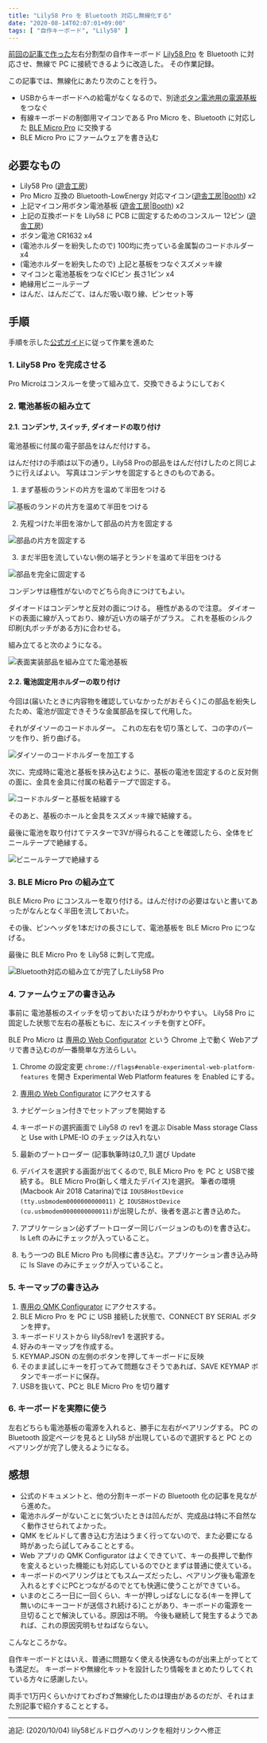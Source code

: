 ```yaml
---
title: "Lily58 Pro を Bluetooth 対応し無線化する"
date: "2020-08-14T02:07:01+09:00"
tags: [ "自作キーボード", "Lily58" ]
---
```



[前回の記事で作った](/posts/lily58-pro-build-log/)左右分割型の自作キーボード [Lily58 Pro](https://yuchi-kbd.hatenablog.com/entry/2018/12/23/214342) を Bluetooth に対応させ、無線で PC に接続できるように改造した。
その作業記録。

この記事では、無線化にあたり次のことを行う。

- USBからキーボードへの給電がなくなるので、別途[ボタン電池用の電源基板](https://yushakobo.jp/shop/ble-micro-pro-battery-board/)をつなぐ
- 有線キーボードの制御用マイコンである Pro Micro を、Bluetooth に対応した [BLE Micro Pro](https://github.com/sekigon-gonnoc/BLE-Micro-Pro) に交換する
- BLE Micro Pro にファームウェアを書き込む

## 必要なもの

- Lily58 Pro ([遊舎工房](https://yushakobo.jp/shop/lily58-pro/))
- Pro Micro 互換の Bluetooth-LowEnergy 対応マイコン([遊舎工房](https://yusahakobo.jp/shop/ble-micro-pro/)|[Booth](https://nogikes.booth.pm/items/1177319)) x2
- 上記マイコン用ボタン電池基板 ([遊舎工房](https://yushakobo.jp/shop/ble-micro-pro-battery-board/)|[Booth](https://nogikes.booth.pm/items/1655285)) x2
- 上記の互換ボードを Lily58 に PCB に固定するためのコンスルー 12ピン ([遊舎工房](https://yushakobo.jp/shop/a01mc-00/))
- ボタン電池 CR1632 x4
- (電池ホルダーを紛失したので) 100均に売っている金属製のコードホルダー x4
- (電池ホルダーを紛失したので) 上記と基板をつなぐスズメッキ線
- マイコンと電池基板をつなぐICピン 長さ1ピン x4
- 絶縁用ビニールテープ
- はんだ、はんだごて、はんだ吸い取り線、ピンセット等

## 手順

手順を示した[公式ガイド](https://sekigon-gonnoc.github.io/BLE-Micro-Pro/#/getting_started)に従って作業を進めた

### 1. Lily58 Pro を完成させる

Pro Microはコンスルーを使って組み立て、交換できるようにしておく

### 2. 電池基板の組み立て

#### 2.1. コンデンサ, スイッチ, ダイオードの取り付け

電池基板に付属の電子部品をはんだ付けする。

はんだ付けの手順は以下の通り。Lily58 Proの部品をはんだ付けしたのと同じように行えばよい。
写真はコンデンサを固定するときのものである。

1. まず基板のランドの片方を温めて半田をつける

![基板のランドの片方を温めて半田をつける](https://blob.yammer.jp/powerboard1.jpg)

2. 先程つけた半田を溶かして部品の片方を固定する

![部品の片方を固定する](https://blob.yammer.jp/powerboard2.jpg)

3. まだ半田を流していない側の端子とランドを温めて半田をつける

![部品を完全に固定する](https://blob.yammer.jp/powerboard3.jpg)

コンデンサは極性がないのでどちら向きにつけてもよい。

ダイオードはコンデンサと反対の面につける。
極性があるので注意。
ダイオードの表面に線が入っており、線が近い方の端子がプラス。
これを基板のシルク印刷(丸ポッチがある方)に合わせる。

組み立てると次のようになる。

![表面実装部品を組み立てた電池基板](https://blob.yammer.jp/powerboard4.jpg)

#### 2.2. 電池固定用ホルダーの取り付け

今回は(届いたときに内容物を確認していなかったがおそらく)この部品を紛失したため、電池が固定できそうな金属部品を探して代用した。

それがダイソーのコードホルダー。
これの左右を切り落として、コの字のパーツを作り、折り曲げる。

![ダイソーのコードホルダーを加工する](https://blob.yammer.jp/powerboard5.jpg)

次に、完成時に電池と基板を挟み込むように、基板の電池を固定するのと反対側の面に、金具を金具に付属の粘着テープで固定する。

![コードホルダーと基板を結線する](https://blob.yammer.jp/powerboard7.jpg)

そのあと、基板のホールと金具をスズメッキ線で結線する。

最後に電池を取り付けてテスターで3Vが得られることを確認したら、全体をビニールテープで絶縁する。

![ビニールテープで絶縁する](https://blob.yammer.jp/powerboard8.jpg)

### 3. BLE Micro Pro の組み立て

BLE Micro Pro にコンスルーを取り付ける。はんだ付けの必要はないと書いてあったがなんとなく半田を流しておいた。

その後、ピンヘッダを1本だけの長さにして、電池基板を BLE Micro Pro につなげる。

最後に BLE Micro Pro を Lily58 に刺して完成。

![Bluetooth対応の組み立てが完了したLily58 Pro](https://blob.yammer.jp/lily58proble.jpg)

### 4. ファームウェアの書き込み

事前に 電池基板のスイッチを切っておいたほうがわかりやすい。
Lily58 Pro に固定した状態で左右の基板ともに、左にスイッチを倒すとOFF。

BLE Pro Micro は [専用の Web Configurator](https://sekigon-gonnoc.github.io/home#/keymap) という Chrome 上で動く Webアプリで書き込むのが一番簡単な方法らしい。

1. Chrome の設定変更
`chrome://flags#enable-experimental-web-platform-features` を開き Experimental Web Platform features を Enabled にする。

2.  [専用の Web Configurator](https://sekigon-gonnoc.github.io/home#/keymap) にアクセスする
3. ナビゲーション付きでセットアップを開始する
4. キーボードの選択画面で Lily58 の rev1 を選ぶ Disable Mass storage Class と Use with LPME-IO のチェックは入れない
5. 最新のブートローダー (記事執筆時は0_7_1) 選び Update
6. デバイスを選択する画面が出てくるので, BLE Micro Pro を PC と USBで接続する。
  BLE Micro Pro(新しく増えたデバイス)を選択。
  筆者の環境(Macbook Air 2018 Catarina)では `IOUSBHostDevice (tty.usbmodem0000000000011)` と `IOUSBHostDevice (cu.usbmodem0000000000011)`が出現したが、後者を選ぶと書き込めた。

7. アプリケーション(必ずブートローダー同じバージョンのもの)を書き込む。Is Left のみにチェックが入っていること。
8. もう一つの BLE Micro Pro も同様に書き込む。アプリケーション書き込み時に Is  Slave のみにチェックが入っていること。

### 5. キーマップの書き込み

1. [専用の QMK Configurator](https://sekigon-gonnoc.github.io/qmk_configurator/#/) にアクセスする。
2. BLE Micro Pro を PC に USB 接続した状態で、CONNECT BY SERIAL ボタンを押す。
3. キーボードリストから lily58/rev1 を選択する。
4. 好みのキーマップを作成する。
5. KEYMAP.JSON の左側のボタンを押してキーボードに反映
6. そのまま試しにキーを打ってみて問題なさそうであれば、SAVE KEYMAP ボタンでキーボードに保存。
7. USBを抜いて、PCと BLE Micro Pro を切り離す

### 6. キーボードを実際に使う

左右どちらも電池基板の電源を入れると、勝手に左右がペアリングする。
PC の Bluetooth 設定ページを見ると Lily58 が出現しているので選択すると PC とのペアリングが完了し使えるようになる。

## 感想

- 公式のドキュメントと、他の分割キーボードの Bluetooth 化の記事を見ながら進めた。
- 電池ホルダーがないことに気づいたときは凹んだが、完成品は特に不自然なく動作させられてよかった。
- QMK をビルドして書き込む方法はうまく行ってないので、また必要になる時があったら試してみることとする。
- Web アプリの QMK Configurator はよくできていて、キーの長押しで動作を変えるといった機能にも対応しているのでひとまずは普通に使えている。
- キーボードのペアリングはとてもスムーズだったし、ペアリング後も電源を入れるとすぐにPCとつながるのでとても快適に使うことができている。
- いまのところ一日に一回くらい、キーが押しっぱなしになる(キーを押して無いのにキーコードが送信され続ける)ことがあり、キーボードの電源を一旦切ることで解決している。原因は不明。 今後も継続して発生するようであれば、これの原因究明もせねばならない。

こんなところかな。

自作キーボードとはいえ、普通に問題なく使える快適なものが出来上がってとても満足だ。
キーボードや無線化キットを設計したり情報をまとめたりしてくれている方々に感謝したい。

両手で1万円くらいかけてわざわざ無線化したのは理由があるのだが、それはまた別記事で紹介することとする。

---

追記: (2020/10/04) lily58ビルドログへのリンクを相対リンクへ修正
